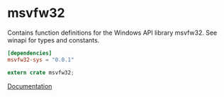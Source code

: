 # msvfw32 #
Contains function definitions for the Windows API library msvfw32. See winapi for types and constants.

```toml
[dependencies]
msvfw32-sys = "0.0.1"
```

```rust
extern crate msvfw32;
```

[Documentation](https://retep998.github.io/doc/winapi/msvfw32/)
